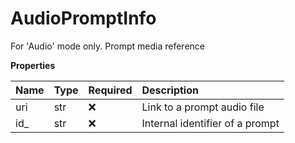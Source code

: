 # AudioPromptInfo

For 'Audio' mode only. Prompt media reference

**Properties**

| Name | Type | Required | Description                     |
| :--- | :--- | :------- | :------------------------------ |
| uri  | str  | ❌       | Link to a prompt audio file     |
| id\_ | str  | ❌       | Internal identifier of a prompt |

<!-- This file was generated by liblab | https://liblab.com/ -->
